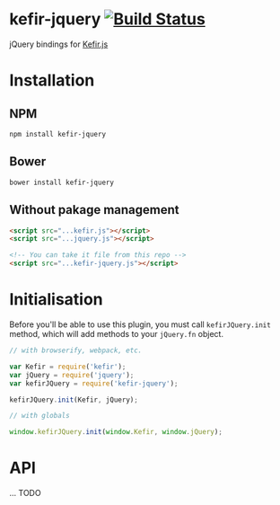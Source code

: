 # kefir-jquery [![Build Status](https://travis-ci.org/pozadi/kefir-jquery.svg?branch=master)](https://travis-ci.org/pozadi/kefir-jquery)

jQuery bindings for [Kefir.js](https://pozadi.github.io/kefir/)


# Installation

## NPM

```
npm install kefir-jquery
```

## Bower

```
bower install kefir-jquery
```

## Without pakage management

```html
<script src="...kefir.js"></script>
<script src="...jquery.js"></script>

<!-- You can take it file from this repo -->
<script src="...kefir-jquery.js"></script>
```


# Initialisation

Before you'll be able to use this plugin, you must call `kefirJQuery.init` method,
which will add methods to your `jQuery.fn` object.

```js
// with browserify, webpack, etc.

var Kefir = require('kefir');
var jQuery = require('jquery');
var kefirJQuery = require('kefir-jquery');

kefirJQuery.init(Kefir, jQuery);
```

```js
// with globals

window.kefirJQuery.init(window.Kefir, window.jQuery);
```


# API

... TODO

